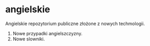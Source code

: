 # angielskie
Angielskie repozytorium publiczne złożone z nowych techmologii.
1. Nowe przypadki angielszczyzny.
2. Nowe slowniki.